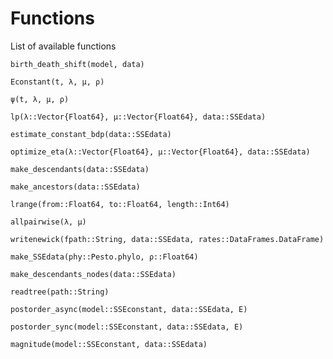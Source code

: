 # Functions

List of available functions

```@docs
birth_death_shift(model, data)
```

```@docs
Econstant(t, λ, µ, ρ)
```

```@docs
ψ(t, λ, µ, ρ)
```

```@docs
lp(λ::Vector{Float64}, μ::Vector{Float64}, data::SSEdata)
```

```@docs
estimate_constant_bdp(data::SSEdata)
```

```@docs
optimize_eta(λ::Vector{Float64}, µ::Vector{Float64}, data::SSEdata)
```

```@docs
make_descendants(data::SSEdata)
```

```@docs
make_ancestors(data::SSEdata)
```

```@docs
lrange(from::Float64, to::Float64, length::Int64)
```

```@docs
allpairwise(λ, µ)
```

```@docs
writenewick(fpath::String, data::SSEdata, rates::DataFrames.DataFrame)
```

```@docs
make_SSEdata(phy::Pesto.phylo, ρ::Float64)
```

```@docs
make_descendants_nodes(data::SSEdata)
```

```@docs
readtree(path::String)
```

```@docs
postorder_async(model::SSEconstant, data::SSEdata, E)
```

```@docs
postorder_sync(model::SSEconstant, data::SSEdata, E)
```

```@docs
magnitude(model::SSEconstant, data::SSEdata)
```
